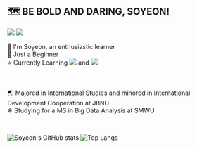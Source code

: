 ## 🗺 BE BOLD AND DARING, SOYEON!

<a href="mailto:syyang@sookmyung.ac.kr" target="_blank"><img src="https://img.shields.io/badge/Gmail-EA4335?style=flat-square&logo=Gmail&logoColor=white"/></a>
<a href="https://velog.io/@xoyeon" target="_blank"><img src="https://img.shields.io/badge/Velog-20c997?style=flat-square&logo=Vimeo&logoColor=white"/></a>
</br>

👋 I'm Soyeon, an enthusiastic learner   
🌱 Just a Beginner   
⭐ Currently Learning
<img src="https://img.shields.io/badge/Python-3776AB?style=flat-square&logo=Python&logoColor=white"/></a> and 
<img src="https://img.shields.io/badge/R-276DC3?style=flat-square&logo=R&logoColor=white"/></a>

</br>

🌏 Majored in International Studies and minored in International Development Cooperation at JBNU   
❄ Studying for a MS in Big Data Analysis at SMWU



</br>



![Soyeon's GitHub stats](https://github-readme-stats.vercel.app/api?username=xoyeon&show_icons=true&theme=buefy)
![Top Langs](https://github-readme-stats.vercel.app/api/top-langs/?username=xoyeon&theme=buefy&layout=compact)
